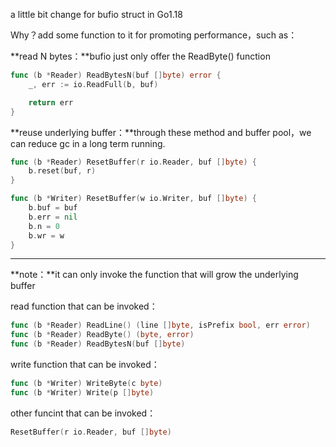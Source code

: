 a little bit change for bufio struct in Go1.18

Why？add some function to it for promoting performance，such as：

**read N bytes：**bufio just only offer the ReadByte() function 

~~~go
func (b *Reader) ReadBytesN(buf []byte) error {
	_, err := io.ReadFull(b, buf)

	return err
}
~~~

**reuse underlying buffer：**through these method and buffer pool，we can reduce gc in  a long term running.

~~~go
func (b *Reader) ResetBuffer(r io.Reader, buf []byte) {
	b.reset(buf, r)
}

func (b *Writer) ResetBuffer(w io.Writer, buf []byte) {
	b.buf = buf
	b.err = nil
	b.n = 0
	b.wr = w
}
~~~

---

**note：**it can only invoke the function that will grow the underlying buffer

read function that can be invoked：

~~~go
func (b *Reader) ReadLine() (line []byte, isPrefix bool, err error)
func (b *Reader) ReadByte() (byte, error) 
func (b *Reader) ReadBytesN(buf []byte) 
~~~

write function that can be invoked：

~~~go
func (b *Writer) WriteByte(c byte) 
func (b *Writer) Write(p []byte) 
~~~

other funcint that can be invoked：

~~~go
ResetBuffer(r io.Reader, buf []byte)
~~~


